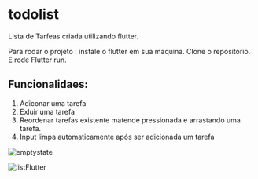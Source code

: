 # todolist

Lista de Tarfeas criada utilizando flutter.

Para rodar o projeto :
instale o flutter em sua maquina.
Clone o repositório.
E rode Flutter run.


## Funcionalidaes:
1. Adiconar uma tarefa
2. Exluir uma tarefa
3. Reordenar tarefas existente matende pressionada e arrastando uma tarefa.
4. Input limpa automaticamente após ser adicionada um tarefa

![emptystate](https://github.com/Luizfelippepucca/TodoList/assets/52139246/c87fbb0b-9059-49c0-9974-8642b3cfc59c)

![listFlutter](https://github.com/Luizfelippepucca/TodoList/assets/52139246/feee6692-02dc-458e-85fb-d7254f39f86b)

